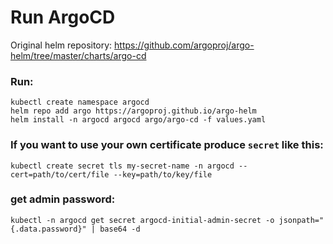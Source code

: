 # Run ArgoCD

Original helm repository: https://github.com/argoproj/argo-helm/tree/master/charts/argo-cd

### Run:
```
kubectl create namespace argocd
helm repo add argo https://argoproj.github.io/argo-helm
helm install -n argocd argocd argo/argo-cd -f values.yaml
```

### If you want to use your own certificate produce `secret` like this:
```
kubectl create secret tls my-secret-name -n argocd --cert=path/to/cert/file --key=path/to/key/file
```

### get admin password:
```commandline
kubectl -n argocd get secret argocd-initial-admin-secret -o jsonpath="{.data.password}" | base64 -d
```
